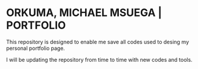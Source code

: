 # ORKUMA, MICHAEL MSUEGA | PORTFOLIO

This repository is designed to enable me save all codes used to desing my personal portfolio page.

I will be updating the repository from time to time with new codes and tools.